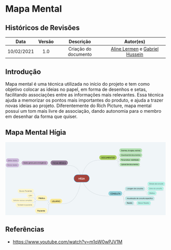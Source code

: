 # Mapa Mental

## Históricos de Revisões

|    Data    | Versão |      Descrição       |                                             Autor(es)                                              |
| :--------: | :----: | :------------------: | :------------------------------------------------------------------------------------------------: |
| 10/02/2021 |  1.0   | Criação do documento | [Aline Lermen](https://github.com/AlineLermen) e [Gabriel Hussein](https://github.com/GabrielHussein) |

## Introdução

Mapa mental é uma técnica utilizada no início do projeto e tem como objetivo colocar as ideias no papel, em forma de desenhos e setas, facilitando associações entre as informações mais relevantes. Essa técnica ajuda a memorizar os pontos mais importantes do produto, e ajuda a trazer novas ideias ao projeto. Diferentemente do Rich Picture, mapa mental possui um tom mais livre de associação, dando autonomia para o membro em desenhar da forma que quiser.

## Mapa Mental Hígia

![Mapa Mental](../../assets/images/02-requisitos/mapaMental/mapaMental.png)

## Referências

- https://www.youtube.com/watch?v=m1qW0wPJV1M
